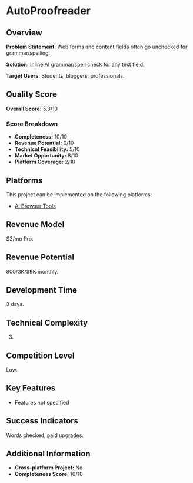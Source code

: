 # AutoProofreader

## Overview
**Problem Statement:** Web forms and content fields often go unchecked for grammar/spelling.

**Solution:** Inline AI grammar/spell check for any text field.

**Target Users:** Students, bloggers, professionals.

## Quality Score
**Overall Score:** 5.3/10

### Score Breakdown
- **Completeness:** 10/10
- **Revenue Potential:** 0/10
- **Technical Feasibility:** 5/10
- **Market Opportunity:** 8/10
- **Platform Coverage:** 2/10

## Platforms
This project can be implemented on the following platforms:
- [Ai Browser Tools](./platforms/ai-browser-tools/)

## Revenue Model
$3/mo Pro.

## Revenue Potential
$800/$3K/$9K monthly.

## Development Time
3 days.

## Technical Complexity
3.

## Competition Level
Low.

## Key Features
- Features not specified

## Success Indicators
Words checked, paid upgrades.

## Additional Information
- **Cross-platform Project:** No
- **Completeness Score:** 10/10
